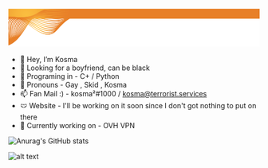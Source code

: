 ![alt text](https://raw.githubusercontent.com/Kosma200/Kosma200/main/image.png)

- 👋 Hey, I’m Kosma 
- 👀 Looking for a boyfriend, can be black
- 🌱 Programing in - C+ / Python
- 💞️ Pronouns - Gay , Skid , Kosma
- 📫 Fan Mail :) - kosma²#1000 / kosma@terrorist.services 
- 🩲 Website - I'll be working on it soon since I don't got nothing to put on there 
- 💎 Currently working on - OVH VPN

![Anurag's GitHub stats](https://github-readme-stats.vercel.app/api?username=Kosma200&show_icons=true&theme=tokyonight)

![alt text](https://cdn.pngsumo.com/footer-designs-png-png-image-footer-design-png-990_150.png)

